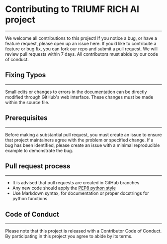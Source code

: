 # Contributing to TRIUMF RICH AI project

___

We welcome all contributions to this project! If you notice a bug, or have a feature request, please open up an issue here.
If you’d like to contribute a feature or bug fix, you can fork our repo and submit a pull request.
We will review pull requests within 7 days. All contributors must abide by our code of conduct.

## Fixing Typos

___

Small edits or changes to errors in the documentation can be directly modified through GitHub's web interface. These changes must be made within the source file.

## Prerequisites

___

Before making a substantial pull request, you must create an issue to ensure that project maintainers agree with the problem or specified change. If a bug has been identified, please create an issue with a minimal reproducible example to demonstrate the bug.

## Pull request process

___

- It is advised that pull requests are created in GitHub branches
- Any new code should apply the [PEP8 python style](https://www.python.org/dev/peps/pep-0008/)
- Use Markdown syntax, for documentation or proper docstrings for python functions

## Code of Conduct

___

Please note that this project is released with a Contributor Code of Conduct. By participating in this project you agree to abide by its terms.
